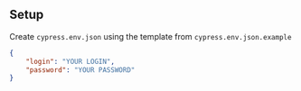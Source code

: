 ## Setup

Create `cypress.env.json` using the template from `cypress.env.json.example`

```json
{
    "login": "YOUR LOGIN",
    "password": "YOUR PASSWORD"
}
```
